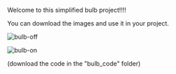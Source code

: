 Welcome to this simplified bulb project!!!!

You can download the images and use it in your project.

![bulb-off](https://user-images.githubusercontent.com/81761003/115142554-8c20df80-a029-11eb-905b-f9e6cd9c8f58.png)

![bulb-on](https://user-images.githubusercontent.com/81761003/115142765-aad3a600-a02a-11eb-8344-128dfde911f9.png)



(download the code in the "bulb_code" folder)
